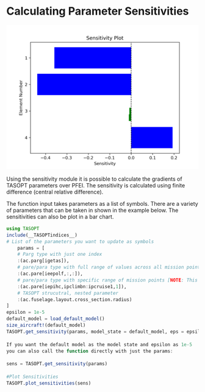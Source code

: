 # Calculating Parameter Sensitivities

![SensitivityPlot](../assets/sensitivity_plot.png)

Using the sensitivity module it is possible to calculate the gradients of TASOPT parameters over PFEI. The sensitivity is calculated using finite difference (central relative difference).

The function input takes parameters as a list of symbols. There are a variety of parameters that can be taken in shown in the example below. The sensitivities can also be plot in a bar chart.

```julia
using TASOPT
include(__TASOPTindices__)
# List of the parameters you want to update as symbols
    params = [
    # Parg type with just one index
    :(ac.parg[igetas]),
    # pare/para type with full range of values across all mission points
    :(ac.pare[ieepolf,:,:]),
    # pare/para type with specific range of mission points [NOTE: This will return a vector of gradients relative to each input param in the range]
    :(ac.pare[iepihc,ipclimbn:ipcruise1,1]),
    # TASOPT strucutral, nested parameter
    :(ac.fuselage.layout.cross_section.radius)
]
epsilon = 1e-5
default_model = load_default_model()
size_aircraft!(default_model)
TASOPT.get_sensitivity(params, model_state = default_model, eps = epsilon)

If you want the default model as the model state and epsilon as 1e-5 
you can also call the function directly with just the params:

sens = TASOPT.get_sensitivity(params)

#Plot Sensitivities
TASOPT.plot_sensitivities(sens)
```